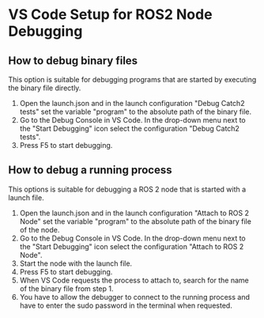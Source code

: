 # VS Code Setup for ROS2 Node Debugging

## How to debug binary files
This option is suitable for debugging programs that are started by executing the binary file directly.

1. Open the launch.json and in the launch configuration "Debug Catch2 tests" set the variable "program" to the absolute path of the binary file.
2. Go to the Debug Console in VS Code. In the drop-down menu next to the "Start Debugging" icon select the configuration "Debug Catch2 tests".
3. Press F5 to start debugging.


## How to debug a running process
This options is suitable for debugging a ROS 2 node that is started with a launch file.

1. Open the launch.json and in the launch configuration "Attach to ROS 2 Node" set the variable "program" to the absolute path of the binary file of the node.
2. Go to the Debug Console in VS Code. In the drop-down menu next to the "Start Debugging" icon select the configuration "Attach to ROS 2 Node".
3. Start the node with the launch file.
4. Press F5 to start debugging.
5. When VS Code requests the process to attach to, search for the name of the binary file from step 1.
6. You have to allow the debugger to connect to the running process and have to enter the sudo password in the terminal when requested.


